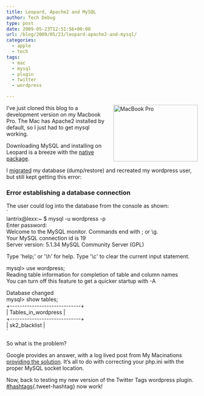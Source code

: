 ```yaml
---
title: Leopard, Apache2 and MySQL
author: Tech Debug
type: post
date: 2009-05-23T12:51:56+00:00
url: /blog/2009/05/23/leopard-apache2-and-mysql/
categories:
  - apple
  - tech
tags:
  - mac
  - mysql
  - plugin
  - twitter
  - wordpress

---
```

<img decoding="async" loading="lazy" style="float: right; margin-bottom: 10px; margin-left: 10px" alt="MacBook Pro" src="http://images.apple.com/au/macbookpro/images/overview-15inch20090106.jpg" class="alignright" width="222" height="149" />  
I&#8217;ve just cloned this blog to a development version on my Macbook Pro. The Mac has Apache2 installed by default, so I just had to get mysql working. 

Downloading MySQL and installing on Leopard is a breeze with the [native package][1].

I [migrated][2] my database (dump/restore) and recreated my wordpress user, but still kept getting this error:

### Error establishing a database connection

The user could log into the database from the console as shown:  
`<br />
lantrix@lexx:~ $ mysql -u wordpress -p<br />
Enter password:<br />
Welcome to the MySQL monitor.  Commands end with ; or \g.<br />
Your MySQL connection id is 19<br />
Server version: 5.1.34 MySQL Community Server (GPL)</p>
<p>Type 'help;' or '\h' for help. Type '\c' to clear the current input statement.</p>
<p>mysql> use wordpress;<br />
Reading table information for completion of table and column names<br />
You can turn off this feature to get a quicker startup with -A</p>
<p>Database changed<br />
mysql> show tables;<br />
+-----------------------------+<br />
| Tables_in_wordpress         |<br />
+-----------------------------+<br />
| sk2_blacklist               |<br />
` 

So what is the problem?

Google provides an answer, with a log lived post from My Macinations [providing the solution][3]. It&#8217;s all to do with correcting your php.ini with the proper MySQL socket location.

Now, back to testing my new version of the Twitter Tags wordpress plugin. [#hashtags][4]{.tweet-hashtag} now work!

 [1]: http://dev.mysql.com/doc/refman/5.0/en/mac-os-x-installation.html
 [2]: http://www.mydigitallife.info/2007/07/21/how-to-backup-and-restore-export-and-import-mysql-databases-tutorial/
 [3]: http://mymacinations.com/2007/10/28/apache-php-and-mysql-on-leopard/
 [4]: http://search.twitter.com/search?q=%23hashtags